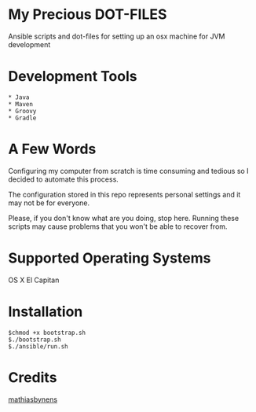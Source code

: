 # My Precious DOT-FILES
Ansible scripts and dot-files for setting up an osx machine for JVM development

# Development Tools
    * Java
    * Maven
    * Groovy
    * Gradle   

# A Few Words
Configuring my computer from scratch is time consuming and tedious so I decided to automate this process. 

The configuration stored in this repo represents personal settings and it may not be for everyone. 

Please, if you don't know what are you doing, stop here. Running these scripts may cause problems that you won't be able to recover from.

# Supported Operating Systems
OS X El Capitan

# Installation
```
$chmod +x bootstrap.sh
$./bootstrap.sh
$./ansible/run.sh
```

# Credits
[mathiasbynens](https://github.com/mathiasbynens/dotfiles/)
